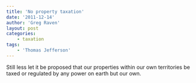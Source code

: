 ```yaml
---
title: 'No property taxation'
date: '2011-12-14'
author: 'Greg Raven'
layout: post
categories:
    - taxation
tags:
    - 'Thomas Jefferson'
---
```


Still less let it be proposed that our properties within our own territories be taxed or regulated by any power on earth but our own.